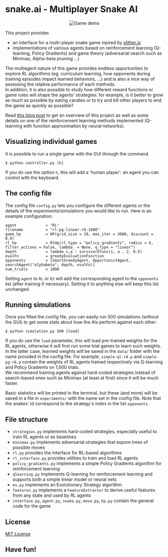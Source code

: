 # snake.ai - Multiplayer Snake AI

<p align="center">
  <img src="https://sds-dubois.github.io/img/projects/snake_game.gif" alt="Game demo" />
</p>


This project provides
- an interface for a multi-player snake game inpired by [slither.io](http://slither.io/)
- implementations of various agents based on reinforcement learning (Q-learning, Policy Gradients) and game theory (adversarial search such as Minimax, Alpha-beta pruning ...)

The multiagent nature of this game provides endless opportunities to explore RL algorithms (eg. curriculum learning, how opponents during training episodes impact learned behaviors, ...) and is also a nice way of assessing the relative performance of each methods.  
In addition, it is also possible to study how different reward functions or game rules will shape the agents' strategies: for example, is it better to grow as much as possible by eating candies or to try and kill other players to end the game as quickly as possible?

Read [this blog post](https://sds-dubois.github.io/2017/01/03/Multiplayer-Snake-AI.html) to get an overview of this project
as well as some details on one of the reinforcement learning methods implemented (Q-learning with function approximation by neural networks).


## Visualizing individual games

It is possible to run a single game with the GUI through the command 
```
$ python controller.py [h]
```
If you do use the option `h`, this will add a 'human player': an agent you can control with the keyboard.



## The config file

The config file `config.py` lets you configure the different agents or the details of the experiments/simulations 
you would like to run.
Here is an example configuration:
```
agent             = "RL"
filename          = "rl-pg-linear-r6-1000"
game_hp           = HP(grid_size = 20, max_iter = 3000, discount = 0.9)
rl_hp             = RlHp(rl_type = "policy_gradients", radius = 6, filter_actions = False, lambda_ = None, q_type = "linear")
depth             = lambda s,a : survivorDfunc(s, a , 2, 0.5)
evalFn            = greedyEvaluationFunction
opponents         = [SmartGreedyAgent, OpportunistAgent, searchAgent("alphabeta", depth, evalFn)]
num_trials        = 1000
```

Setting `agent` to `RL` or `ES` will add the corresponding agent to the `opponents` list (after training if necessary).
Setting it to anything else will keep this list unchanged.



## Running simulations

Once you filled the config file, you can easily run 500 simulations (without the GUI) to get some stats about how the AIs perform against each other:
```
$ python simulation.py 500 [load] 
```

If you do use the `load` parameter, this will load pre-trained weights for the RL agents, otherwise it will first run some trial games 
to learn such weights. In the latter case, learned weights will be saved in the `data/` folder with the name provided in the config
file.
For example, `simple-ql-r6.p` and `simple-pg-r6.p` contain the weights of RL agents trained respectively via Q-learning 
and Policy Gradients on 1,000 trials.  
We recommend training agents against hard-coded strategies instead of search-based ones such as Minimax (at least at first) 
since it will be much faster.

Basic statistics will be printed in the terminal, but these (and more) will be saved in a file in `experiments/` with the name
set in the config file. Note that the snakes' id correspond to the strategy's index in the list `opponents`.


## File structure

- `strategies.py` implements hard-coded strategies, especially useful to train RL agents or as baselines
- `minimax.py` implements adversarial strategies that expore trees of possible moves
- `rl.py` provides the interface for RL-based algorithms
- `rl_interface.py` provides utilities to train and load RL agents 
- `policy_gradients.py` implements a simple Policy Gradients algorithm for reinforcement learning
- `qlearning.py` implements Q-learning for reinforcement learning and supports both a simple linear model or neural nets
- `es.py` implements an Evolutionary Strategy algorithm
- `features.py` implements a `FeatureExtractor` to derive useful features from any state and used by RL agents
- `interface.py`, `agent.py`, `snake.py`, `move.py`, `hp.py` contain the general code for the game


## License

[MIT License](LICENSE)

## Have fun!

